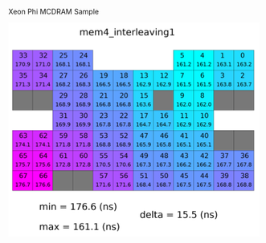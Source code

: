<p>Xeon Phi MCDRAM Sample</p>
<img src="/makefig/intel_xeon_phi/v3_bigpic/snc4_mcdram.png" width="500">



